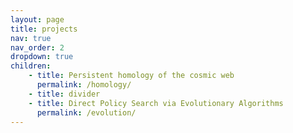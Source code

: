 ```yaml
---
layout: page
title: projects
nav: true
nav_order: 2
dropdown: true
children:
    - title: Persistent homology of the cosmic web 
      permalink: /homology/
    - title: divider
    - title: Direct Policy Search via Evolutionary Algorithms
      permalink: /evolution/
---
```

